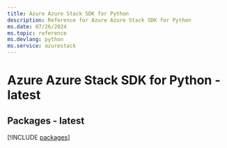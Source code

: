 ```yaml
---
title: Azure Azure Stack SDK for Python
description: Reference for Azure Azure Stack SDK for Python
ms.date: 07/26/2024
ms.topic: reference
ms.devlang: python
ms.service: azurestack
---
```

# Azure Azure Stack SDK for Python - latest
## Packages - latest
[!INCLUDE [packages](azure-stack-index.md)]